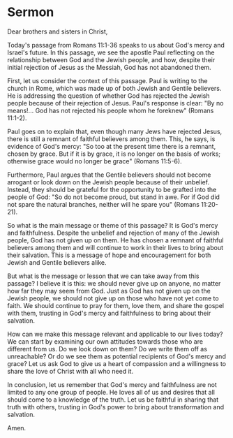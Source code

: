 # Sermon

Dear brothers and sisters in Christ,

Today's passage from Romans 11:1-36 speaks to us about God's mercy and Israel's future. In this passage, we see the apostle Paul reflecting on the relationship between God and the Jewish people, and how, despite their initial rejection of Jesus as the Messiah, God has not abandoned them.

First, let us consider the context of this passage. Paul is writing to the church in Rome, which was made up of both Jewish and Gentile believers. He is addressing the question of whether God has rejected the Jewish people because of their rejection of Jesus. Paul's response is clear: "By no means!... God has not rejected his people whom he foreknew" (Romans 11:1-2).

Paul goes on to explain that, even though many Jews have rejected Jesus, there is still a remnant of faithful believers among them. This, he says, is evidence of God's mercy: "So too at the present time there is a remnant, chosen by grace. But if it is by grace, it is no longer on the basis of works; otherwise grace would no longer be grace" (Romans 11:5-6).

Furthermore, Paul argues that the Gentile believers should not become arrogant or look down on the Jewish people because of their unbelief. Instead, they should be grateful for the opportunity to be grafted into the people of God: "So do not become proud, but stand in awe. For if God did not spare the natural branches, neither will he spare you" (Romans 11:20-21).

So what is the main message or theme of this passage? It is God's mercy and faithfulness. Despite the unbelief and rejection of many of the Jewish people, God has not given up on them. He has chosen a remnant of faithful believers among them and will continue to work in their lives to bring about their salvation. This is a message of hope and encouragement for both Jewish and Gentile believers alike.

But what is the message or lesson that we can take away from this passage? I believe it is this: we should never give up on anyone, no matter how far they may seem from God. Just as God has not given up on the Jewish people, we should not give up on those who have not yet come to faith. We should continue to pray for them, love them, and share the gospel with them, trusting in God's mercy and faithfulness to bring about their salvation.

How can we make this message relevant and applicable to our lives today? We can start by examining our own attitudes towards those who are different from us. Do we look down on them? Do we write them off as unreachable? Or do we see them as potential recipients of God's mercy and grace? Let us ask God to give us a heart of compassion and a willingness to share the love of Christ with all who need it.

In conclusion, let us remember that God's mercy and faithfulness are not limited to any one group of people. He loves all of us and desires that all should come to a knowledge of the truth. Let us be faithful in sharing that truth with others, trusting in God's power to bring about transformation and salvation.

Amen.